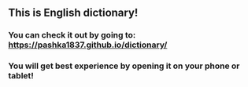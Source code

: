 ## This is English dictionary!
### You can check it out by going to: https://pashka1837.github.io/dictionary/ 
### You will get best experience by opening it on your phone or tablet!
